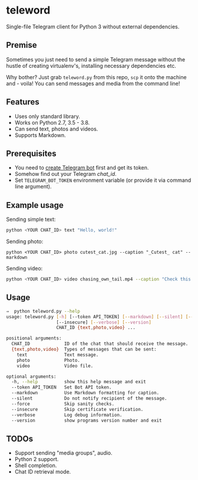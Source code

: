 # teleword

Single-file Telegram client for Python 3 without external dependencies.

## Premise

Sometimes you just need to send a simple Telegram message without the hustle of creating virtualenv's, installing necessary dependencies etc. 

Why bother? Just grab `teleword.py` from this repo, `scp` it onto the machine and - voila! You can send messages and media from the command line!

## Features

* Uses only standard library.
* Works on Python 2.7, 3.5 - 3.8.
* Can send text, photos and videos.
* Supports Markdown.

## Prerequisites

* You need to [create Telegram bot](https://core.telegram.org/bots#6-botfather) first and get its token.
* Somehow find out your Telegram *chat_id*.
* Set `TELEGRAM_BOT_TOKEN` environment variable (or provide it via command line argument).

## Example usage

Sending simple text:

```bash
python <YOUR CHAT_ID> text "Hello, world!"
```

Sending photo:

```shell
python <YOUR CHAT_ID> photo cutest_cat.jpg --caption "_Cutest_ cat" --markdown
```

Sending video:

```bash
python <YOUR CHAT_ID> video chasing_own_tail.mp4 --caption "Check this out" --streaming
```



## Usage

```bash
⇒  python teleword.py --help
usage: teleword.py [-h] [--token API_TOKEN] [--markdown] [--silent] [--force]
                   [--insecure] [--verbose] [--version]
                   CHAT_ID {text,photo,video} ...

positional arguments:
  CHAT_ID             ID of the chat that should receive the message.
  {text,photo,video}  Types of messages that can be sent:
    text              Text message.
    photo             Photo.
    video             Video file.

optional arguments:
  -h, --help          show this help message and exit
  --token API_TOKEN   Set Bot API token.
  --markdown          Use Markdown formatting for caption.
  --silent            Do not notify recipient of the message.
  --force             Skip sanity checks.
  --insecure          Skip certificate verification.
  --verbose           Log debug information.
  --version           show programs version number and exit
```



## TODOs

* Support sending "media groups", audio.
* Python 2 support.
* Shell completion.
* Chat ID retrieval mode.

